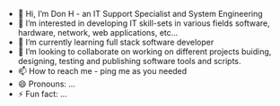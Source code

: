- 👋 Hi, I’m Don H - an IT Support Specialist and System Engineering 
- 👀 I’m interested in developing IT skill-sets in various fields software, hardware, network, web applications, etc...
- 🌱 I’m currently learning full stack software developer 
- 💞️ I’m looking to collaborate on working on different projects buiding, designing, testing and publishing software tools and scripts. 
- 📫 How to reach me - ping me as you needed 
- 😄 Pronouns: ...
- ⚡ Fun fact: ...

<!---
Dhuynh071724/Dhuynh071724 is a ✨ special ✨ repository because its `README.md` (this file) appears on your GitHub profile.
You can click the Preview link to take a look at your changes.
--->
